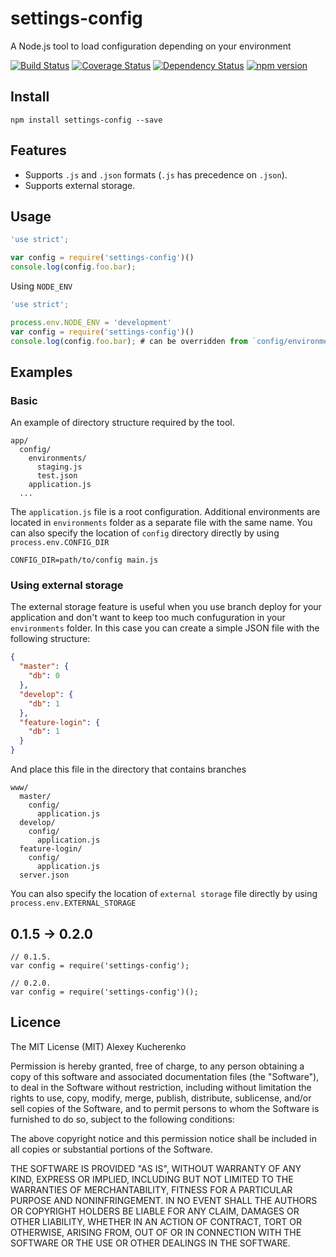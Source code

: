 # settings-config

A Node.js tool to load configuration depending on your environment

[![Build Status](https://travis-ci.org/killmenot/node-settings-config.svg?branch=master)](https://travis-ci.org/killmenot/node-settings-config)
[![Coverage Status](https://coveralls.io/repos/github/killmenot/node-settings-config/badge.svg?branch=master)](https://coveralls.io/github/killmenot/node-settings-config?branch=master)
[![Dependency Status](https://gemnasium.com/badges/github.com/killmenot/node-settings-config.svg)](https://gemnasium.com/github.com/killmenot/node-settings-config)
[![npm version](https://badge.fury.io/js/settings-config.svg)](https://badge.fury.io/js/settings-config)


## Install

```
npm install settings-config --save

```


## Features

 * Supports `.js` and `.json` formats (`.js` has precedence on `.json`).
 * Supports external storage.


## Usage

```javascript
'use strict';

var config = require('settings-config')()
console.log(config.foo.bar);
```

Using `NODE_ENV`

```javascript
'use strict';

process.env.NODE_ENV = 'development'
var config = require('settings-config')()
console.log(config.foo.bar); # can be overridden from `config/environments/development.js`
```


## Examples

### Basic

An example of directory structure required by the tool.
```
app/
  config/
    environments/
      staging.js
      test.json
    application.js
  ...
```

The `application.js` file is a root configuration. Additional environments are located in `environments` folder as a separate file with the same name. You can also specify the location of `config` directory directly by using `process.env.CONFIG_DIR`

```
CONFIG_DIR=path/to/config main.js
```

### Using external storage

The external storage feature is useful when you use branch deploy for your application and don't want to keep too much confuguration in your `environments` folder. In this case you can create a simple JSON file with the following structure:
```json
{
  "master": {
    "db": 0
  },
  "develop": {
    "db": 1
  },
  "feature-login": {
    "db": 1
  }
}
```
And place this file in the directory that contains branches

```
www/
  master/
    config/
      application.js
  develop/
    config/
      application.js
  feature-login/
    config/
      application.js
  server.json
```

You can also specify the location of `external storage` file directly by using `process.env.EXTERNAL_STORAGE`



## 0.1.5 -> 0.2.0


```
// 0.1.5.
var config = require('settings-config');
```

```
// 0.2.0.
var config = require('settings-config')();
```



## Licence

The MIT License (MIT) Alexey Kucherenko

Permission is hereby granted, free of charge, to any person obtaining a copy
of this software and associated documentation files (the "Software"), to deal
in the Software without restriction, including without limitation the rights
to use, copy, modify, merge, publish, distribute, sublicense, and/or sell
copies of the Software, and to permit persons to whom the Software is
furnished to do so, subject to the following conditions:

The above copyright notice and this permission notice shall be included in all
copies or substantial portions of the Software.

THE SOFTWARE IS PROVIDED "AS IS", WITHOUT WARRANTY OF ANY KIND, EXPRESS OR
IMPLIED, INCLUDING BUT NOT LIMITED TO THE WARRANTIES OF MERCHANTABILITY,
FITNESS FOR A PARTICULAR PURPOSE AND NONINFRINGEMENT. IN NO EVENT SHALL THE
AUTHORS OR COPYRIGHT HOLDERS BE LIABLE FOR ANY CLAIM, DAMAGES OR OTHER
LIABILITY, WHETHER IN AN ACTION OF CONTRACT, TORT OR OTHERWISE, ARISING FROM,
OUT OF OR IN CONNECTION WITH THE SOFTWARE OR THE USE OR OTHER DEALINGS IN THE
SOFTWARE.
